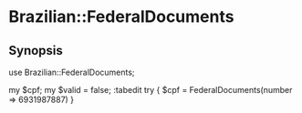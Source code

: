 # Brazilian::FederalDocuments

## Synopsis

use Brazilian::FederalDocuments;

my $cpf;
my $valid = false;
:tabedit 
try {
    $cpf = FederalDocuments(number => 6931987887)
}

